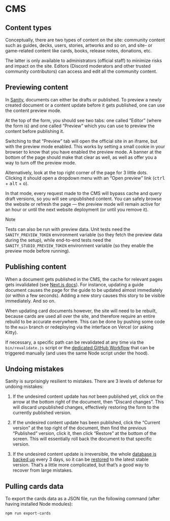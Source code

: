 # CMS

## Content types

Conceptually, there are two types of content on the site: community content such as guides, decks, users, stories, artworks and so on, and site- or game-related content like cards, books, release notes, donations, etc.

The latter is only available to administrators (official staff) to minimize risks and impact on the site. Editors (Discord moderators and other trusted community contributors) can access and edit all the community content.

## Previewing content

In [Sanity](https://www.sanity.io/), documents can either be drafts or published. To preview a newly created document or a content update before it gets published, one can use the content preview mode.

At the top of the form, you should see two tabs: one called “Editor” (where the form is) and one called “Preview” which you can use to preview the content before publishing it.

Switching to that “Preview” tab will open the official site in an iframe, but with the preview mode enabled. This works by setting a small cookie in your browser to know that you have enabled the preview mode. A banner at the bottom of the page should make that clear as well, as well as offer you a way to turn off the preview mode.

Alternatively, look at the top right corner of the page for 3 little dots. Clicking it should open a dropdown menu with an “Open preview” link (<kbd>ctrl</kbd> + <kbd>alt</kbd> + <kbd>o</kbd>).

In that mode, every request made to the CMS will bypass cache and query draft versions, so you will see unpublished content. You can safely browse the website or refresh the page — the preview mode will remain active for an hour or until the next website deployment (or until you remove it).

> [!NOTE]  
> Tests can also be run with preview data. Unit tests need the `SANITY_PREVIEW_TOKEN` environment variable (so they fetch the preview data during the setup), while end-to-end tests need the `SANITY_STUDIO_PREVIEW_TOKEN` environment variable (so they enable the preview mode before running).

## Publishing content

When a document gets published in the CMS, the cache for relevant pages gets invalidated (see [Next.js docs](https://nextjs.org/docs/basic-features/data-fetching/incremental-static-regeneration#on-demand-revalidation-beta)). For instance, updating a guide document causes the page for the guide to be updated almost immediately (or within a few seconds). Adding a new story causes this story to be visible immediately. And so on.

When updating card documents however, the site will need to be rebuilt, because cards are used all over the site, and therefore require an entire rebuild to be accurate everywhere. This can be done by pushing some code to the `main` branch or redeploying via the interface on Vercel (or asking Kitty).

If necessary, a specific path can be revalidated at any time via the `bin/revalidate.js` script or the [dedicated GitHub Workflow](https://github.com/Stormbound-Games/stormbound-kitty/actions/workflows/revalidate.yml) that can be triggered manually (and uses the same Node script under the hood).

## Undoing mistakes

Sanity is surprisingly resilient to mistakes. There are 3 levels of defense for undoing mistakes:

1. If the undesired content update has _not_ been published yet, click on the arrow at the bottom right of the document, then “Discard changes”. This will discard unpublished changes, effectively restoring the form to the currently published version.

2. If the undesired content update has been published, click the “Current version” at the top right of the document, then find the previous “Published” version, click it, then click “Restore” at the bottom of the screen. This will essentially roll back the document to that specific version.

3. If the undesired content update is irreversible, the whole [database is backed up](./WORKFLOWS.md#backupyml) every 3 days, so it can be [restored](https://www.sanity.io/docs/importing-data) to the latest stable version. That’s a little more complicated, but that’s a good way to recover from large mistakes.

## Pulling cards data

To export the cards data as a JSON file, run the following command (after having installed Node modules):

```
npm run export-cards
```
